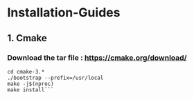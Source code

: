 # Installation-Guides

## 1. Cmake

### Download the tar file : https://cmake.org/download/ 

```tar zxvf cmake-3.*
cd cmake-3.*
./bootstrap --prefix=/usr/local
make -j$(nproc)
make install```
